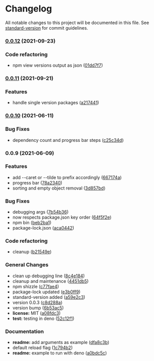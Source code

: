 # Changelog

All notable changes to this project will be documented in this file. See [standard-version](https://github.com/conventional-changelog/standard-version) for commit guidelines.

### [0.0.12](https://github.com/jerrevanveluw/update-ruecksichtslos/compare/0.0.11...0.0.12) (2021-09-23)

### Code refactoring

- npm view versions output as json ([01dd7f7](https://github.com/jerrevanveluw/update-ruecksichtslos/commit/01dd7f7476a0d2613df869372552be22925ffb4a))

### [0.0.11](https://github.com/jerrevanveluw/update-ruecksichtslos/compare/0.0.10...0.0.11) (2021-09-21)

### Features

- handle single version packages ([a217441](https://github.com/jerrevanveluw/update-ruecksichtslos/commit/a21744196524d77c98d7659e6894582a6c4207f2))

### [0.0.10](https://github.com/jerrevanveluw/update-ruecksichtslos/compare/0.0.9...0.0.10) (2021-06-11)

### Bug Fixes

- dependency count and progress bar steps ([c25c34d](https://github.com/jerrevanveluw/update-ruecksichtslos/commit/c25c34d64f2150f0cdd86a3a863e2cc2ab53b486))

### 0.0.9 (2021-06-09)

### Features

- add --caret or --tilde to prefix accordingly ([667174a](https://github.com/jerrevanveluw/update-ruecksichtslos/commit/667174a60e8236067b870805149e51bdaf04a14e))
- progress bar ([78a2340](https://github.com/jerrevanveluw/update-ruecksichtslos/commit/78a2340057c0821ff9eb91a92546365bda65c902))
- sorting and empty object removal ([3d857bd](https://github.com/jerrevanveluw/update-ruecksichtslos/commit/3d857bd44672dd6047f988d4617d25f2b5c6c9c7))

### Bug Fixes

- debugging args ([7b54b36](https://github.com/jerrevanveluw/update-ruecksichtslos/commit/7b54b3635059b98852f4e218de4c007b48572c4f))
- now respects package.json key order ([64f5f2e](https://github.com/jerrevanveluw/update-ruecksichtslos/commit/64f5f2ef74589c6e45f9257cfd4606e509108e2f))
- npm bin ([beb2ba1](https://github.com/jerrevanveluw/update-ruecksichtslos/commit/beb2ba1d83a685d1a7c98db779d7e01c4e35439d))
- package-lock.json ([aca0442](https://github.com/jerrevanveluw/update-ruecksichtslos/commit/aca044284f8de1c96a787f1f10fe0b4890bcd19d))

### Code refactoring

- cleanup ([b21549e](https://github.com/jerrevanveluw/update-ruecksichtslos/commit/b21549eb1b1895c16180b62a0259845fae0780ef))

### General Changes

- clean up debugging line ([8c4e184](https://github.com/jerrevanveluw/update-ruecksichtslos/commit/8c4e18429ced7f2673961f46330c4445dd791ebf))
- cleanup and maintenance ([4451db5](https://github.com/jerrevanveluw/update-ruecksichtslos/commit/4451db5c7c847d39653b9630c84cd730b805b5fc))
- npm shizzle ([c77fae4](https://github.com/jerrevanveluw/update-ruecksichtslos/commit/c77fae402d574deeee9cf1919ec7e5065c411e2c))
- package-lock updated ([e3b0ff9](https://github.com/jerrevanveluw/update-ruecksichtslos/commit/e3b0ff960456b3c0a7822da790dc3dc304553722))
- standard-version added ([a59e2c3](https://github.com/jerrevanveluw/update-ruecksichtslos/commit/a59e2c3c3ad60932d4797b738818ff208fec15c1))
- version 0.0.3 ([c8d288a](https://github.com/jerrevanveluw/update-ruecksichtslos/commit/c8d288ad0ef8245b8fbfbc1604970b8ed2bc18b7))
- version bump ([6b53ac5](https://github.com/jerrevanveluw/update-ruecksichtslos/commit/6b53ac5138739f160f7e73092558410b7e54eba3))
- **license:** MIT ([a08fdc3](https://github.com/jerrevanveluw/update-ruecksichtslos/commit/a08fdc323718b358ee142514ea5898ef91643403))
- **test:** testing in deno ([52c12f1](https://github.com/jerrevanveluw/update-ruecksichtslos/commit/52c12f15f9cbc2f40807f19732cb42a277e4e752))

### Documentation

- **readme:** add arguments as example ([dfa8c3b](https://github.com/jerrevanveluw/update-ruecksichtslos/commit/dfa8c3b3f754003a1cc3dc3aeb33d83361a65c0b))
- default reload flag ([1c794b2](https://github.com/jerrevanveluw/update-ruecksichtslos/commit/1c794b22b9b067302460869987ce17a81c128ab0))
- **readme:** example to run with deno ([a0bdc5c](https://github.com/jerrevanveluw/update-ruecksichtslos/commit/a0bdc5cbe2341108fde34fefbb3ace3d559fdc45))
